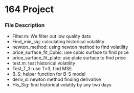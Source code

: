 # 164 Project
### File Description
* Filter.m: We filter out low quality data
* Find_min_sig: calculating historical volatility
* newton_method: using newton method to find volatility
* price_surface_fit_Cubic: use cubic surface to find price 
* price_surface_fit_plate: use plate surface to find price 
* test.m: test historical volatility 
* Test_T_3: use T=3, find MSE
* B_S: helper function for B-S model
* deriv_d: newton method finding derivative 
* His_Sig: find historical volatity by any two days
